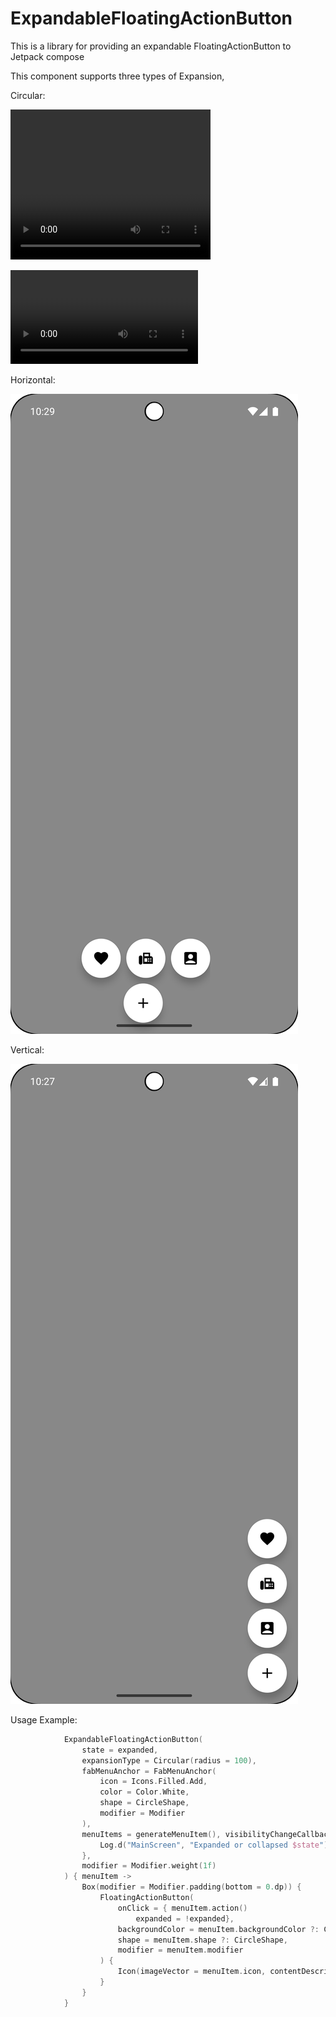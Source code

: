 # ExpandableFloatingActionButton
This is a library for providing an expandable FloatingActionButton to Jetpack compose

This component supports three types of Expansion,

Circular:

<video width="320" height="240" controls>
  <source src="demo/CircularMenuItem.webm" type="video/webm">
  Your browser does not support the video tag.
</video>

![Circular Expansion](demo/CircularMenuItem.webm)

Horizontal:

![Horizontal Expansion](demo/Horizontal_Expanded%20FABs.png)

Vertical: 

![Vertical Expansion](demo/Vertical_Expanded%20FAB.png)


Usage Example: 

```kotlin
            ExpandableFloatingActionButton(
                state = expanded,
                expansionType = Circular(radius = 100),
                fabMenuAnchor = FabMenuAnchor(
                    icon = Icons.Filled.Add,
                    color = Color.White,
                    shape = CircleShape,
                    modifier = Modifier
                ),
                menuItems = generateMenuItem(), visibilityChangeCallback = { state ->
                    Log.d("MainScreen", "Expanded or collapsed $state")
                },
                modifier = Modifier.weight(1f)
            ) { menuItem ->
                Box(modifier = Modifier.padding(bottom = 0.dp)) {
                    FloatingActionButton(
                        onClick = { menuItem.action()
                            expanded = !expanded},
                        backgroundColor = menuItem.backgroundColor ?: Color.Green,
                        shape = menuItem.shape ?: CircleShape,
                        modifier = menuItem.modifier
                    ) {
                        Icon(imageVector = menuItem.icon, contentDescription = null)
                    }
                }
            }



